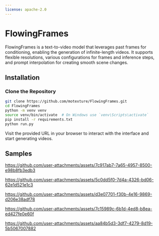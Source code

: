 ```yaml
---
license: apache-2.0
---
```

# FlowingFrames

FlowingFrames is a text-to-video model that leverages past frames for conditioning, enabling the generation of infinite-length videos. It supports flexible resolutions, various configurations for frames and inference steps, and prompt interpolation for creating smooth scene changes.

## Installation

### Clone the Repository

```bash
git clone https://github.com/motexture/FlowingFrames.git
cd FlowingFrames
python -m venv venv
source venv/bin/activate  # On Windows use `venv\Scripts\activate`
pip install -r requirements.txt
python run.py
```

Visit the provided URL in your browser to interact with the interface and start generating videos.

## Samples



https://github.com/user-attachments/assets/7c917ab7-7a65-4957-8500-e98b8fb3edb3


https://github.com/user-attachments/assets/5c0dd5f0-7d4a-4326-bd06-62e1d521e1c3


https://github.com/user-attachments/assets/d3e07701-f30b-4e16-9869-d206e38adf78


https://github.com/user-attachments/assets/7c15989c-6b1d-4ed8-b8ea-ed427fe0e60f


https://github.com/user-attachments/assets/aa84b5d3-3df7-4279-8d19-5b5067007882

